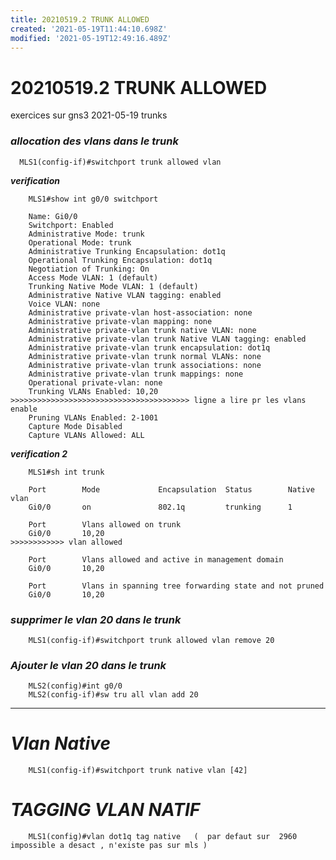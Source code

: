 ```yaml
---
title: 20210519.2 TRUNK ALLOWED
created: '2021-05-19T11:44:10.698Z'
modified: '2021-05-19T12:49:16.489Z'
---
```


# 20210519.2 TRUNK ALLOWED

exercices sur gns3 2021-05-19 trunks

### ***allocation des vlans dans le trunk***

      MLS1(config-if)#switchport trunk allowed vlan



***verification***

        MLS1#show int g0/0 switchport

        Name: Gi0/0
        Switchport: Enabled
        Administrative Mode: trunk
        Operational Mode: trunk
        Administrative Trunking Encapsulation: dot1q
        Operational Trunking Encapsulation: dot1q
        Negotiation of Trunking: On
        Access Mode VLAN: 1 (default)
        Trunking Native Mode VLAN: 1 (default)
        Administrative Native VLAN tagging: enabled
        Voice VLAN: none
        Administrative private-vlan host-association: none
        Administrative private-vlan mapping: none
        Administrative private-vlan trunk native VLAN: none
        Administrative private-vlan trunk Native VLAN tagging: enabled
        Administrative private-vlan trunk encapsulation: dot1q
        Administrative private-vlan trunk normal VLANs: none
        Administrative private-vlan trunk associations: none
        Administrative private-vlan trunk mappings: none
        Operational private-vlan: none
        Trunking VLANs Enabled: 10,20 >>>>>>>>>>>>>>>>>>>>>>>>>>>>>>>>>>>>>>>> ligne a lire pr les vlans enable
        Pruning VLANs Enabled: 2-1001
        Capture Mode Disabled
        Capture VLANs Allowed: ALL

***verification 2***

        MLS1#sh int trunk

        Port        Mode             Encapsulation  Status        Native vlan
        Gi0/0       on               802.1q         trunking      1

        Port        Vlans allowed on trunk
        Gi0/0       10,20                                                    >>>>>>>>>>>> vlan allowed

        Port        Vlans allowed and active in management domain
        Gi0/0       10,20

        Port        Vlans in spanning tree forwarding state and not pruned
        Gi0/0       10,20


### ***supprimer le vlan 20 dans le trunk***

        MLS1(config-if)#switchport trunk allowed vlan remove 20


### ***Ajouter le vlan 20 dans le trunk***

        MLS2(config)#int g0/0
        MLS2(config-if)#sw tru all vlan add 20


-------------------------------------------------------------------------------------------------------------------------------

# ***Vlan Native***

        MLS1(config-if)#switchport trunk native vlan [42]


# ***TAGGING VLAN NATIF***

        MLS1(config)#vlan dot1q tag native   (  par defaut sur  2960 impossible a desact , n'existe pas sur mls )

        

